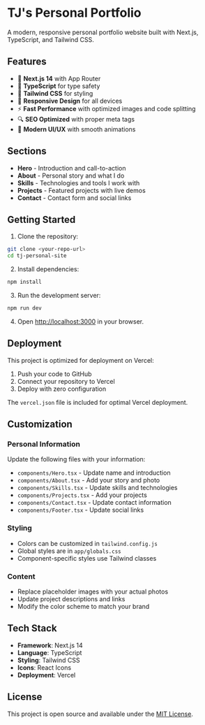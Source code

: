 # TJ's Personal Portfolio

A modern, responsive personal portfolio website built with Next.js, TypeScript, and Tailwind CSS.

## Features

- 🚀 **Next.js 14** with App Router
- 💎 **TypeScript** for type safety
- 🎨 **Tailwind CSS** for styling
- 📱 **Responsive Design** for all devices
- ⚡ **Fast Performance** with optimized images and code splitting
- 🔍 **SEO Optimized** with proper meta tags
- 🌙 **Modern UI/UX** with smooth animations

## Sections

- **Hero** - Introduction and call-to-action
- **About** - Personal story and what I do
- **Skills** - Technologies and tools I work with
- **Projects** - Featured projects with live demos
- **Contact** - Contact form and social links

## Getting Started

1. Clone the repository:
```bash
git clone <your-repo-url>
cd tj-personal-site
```

2. Install dependencies:
```bash
npm install
```

3. Run the development server:
```bash
npm run dev
```

4. Open [http://localhost:3000](http://localhost:3000) in your browser.

## Deployment

This project is optimized for deployment on Vercel:

1. Push your code to GitHub
2. Connect your repository to Vercel
3. Deploy with zero configuration

The `vercel.json` file is included for optimal Vercel deployment.

## Customization

### Personal Information
Update the following files with your information:
- `components/Hero.tsx` - Update name and introduction
- `components/About.tsx` - Add your story and photo
- `components/Skills.tsx` - Update skills and technologies
- `components/Projects.tsx` - Add your projects
- `components/Contact.tsx` - Update contact information
- `components/Footer.tsx` - Update social links

### Styling
- Colors can be customized in `tailwind.config.js`
- Global styles are in `app/globals.css`
- Component-specific styles use Tailwind classes

### Content
- Replace placeholder images with your actual photos
- Update project descriptions and links
- Modify the color scheme to match your brand

## Tech Stack

- **Framework**: Next.js 14
- **Language**: TypeScript
- **Styling**: Tailwind CSS
- **Icons**: React Icons
- **Deployment**: Vercel

## License

This project is open source and available under the [MIT License](LICENSE).